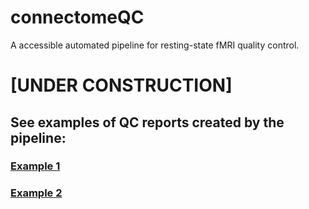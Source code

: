 # connectomeQC
A accessible automated pipeline for resting-state fMRI quality control. 

# [UNDER CONSTRUCTION]

## See examples of QC reports created by the pipeline:

### [Example 1](https://www.dropbox.com/s/9c6en68cqu3fal5/report.html?dl=0)


### [Example 2](https://sidchop.github.io/STAGES_rs-fMRI/)
